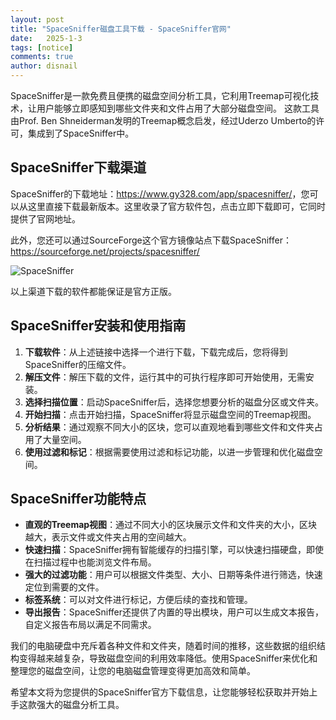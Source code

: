 ```yaml
---
layout: post
title: "SpaceSniffer磁盘工具下载 - SpaceSniffer官网"
date:   2025-1-3
tags: [notice]
comments: true
author: disnail
---
```


SpaceSniffer是一款免费且便携的磁盘空间分析工具，它利用Treemap可视化技术，让用户能够立即感知到哪些文件夹和文件占用了大部分磁盘空间。
这款工具由Prof. Ben Shneiderman发明的Treemap概念启发，经过Uderzo Umberto的许可，集成到了SpaceSniffer中。

## SpaceSniffer下载渠道

SpaceSniffer的下载地址：<https://www.gy328.com/app/spacesniffer/>，您可以从这里直接下载最新版本。这里收录了官方软件包，点击立即下载即可，它同时提供了官网地址。

此外，您还可以通过SourceForge这个官方镜像站点下载SpaceSniffer：<https://sourceforge.net/projects/spacesniffer/>

![SpaceSniffer](https://sta-ali-dlwww.whrszx.com/spacesniffer-master/_next/static/media/snapshot.dc0437e5.png "SpaceSniffer")

以上渠道下载的软件都能保证是官方正版。

## SpaceSniffer安装和使用指南

1. **下载软件**：从上述链接中选择一个进行下载，下载完成后，您将得到SpaceSniffer的压缩文件。
2. **解压文件**：解压下载的文件，运行其中的可执行程序即可开始使用，无需安装。
3. **选择扫描位置**：启动SpaceSniffer后，选择您想要分析的磁盘分区或文件夹。
4. **开始扫描**：点击开始扫描，SpaceSniffer将显示磁盘空间的Treemap视图。
5. **分析结果**：通过观察不同大小的区块，您可以直观地看到哪些文件和文件夹占用了大量空间。
6. **使用过滤和标记**：根据需要使用过滤和标记功能，以进一步管理和优化磁盘空间。

## SpaceSniffer功能特点

- **直观的Treemap视图**：通过不同大小的区块展示文件和文件夹的大小，区块越大，表示文件或文件夹占用的空间越大。
- **快速扫描**：SpaceSniffer拥有智能缓存的扫描引擎，可以快速扫描硬盘，即使在扫描过程中也能浏览文件布局。
- **强大的过滤功能**：用户可以根据文件类型、大小、日期等条件进行筛选，快速定位到需要的文件。
- **标签系统**：可以对文件进行标记，方便后续的查找和管理。
- **导出报告**：SpaceSniffer还提供了内置的导出模块，用户可以生成文本报告，自定义报告布局以满足不同需求。

我们的电脑硬盘中充斥着各种文件和文件夹，随着时间的推移，这些数据的组织结构变得越来越复杂，导致磁盘空间的利用效率降低。使用SpaceSniffer来优化和整理您的磁盘空间，让您的电脑磁盘管理变得更加高效和简单。

希望本文将为您提供的SpaceSniffer官方下载信息，让您能够轻松获取并开始上手这款强大的磁盘分析工具。

